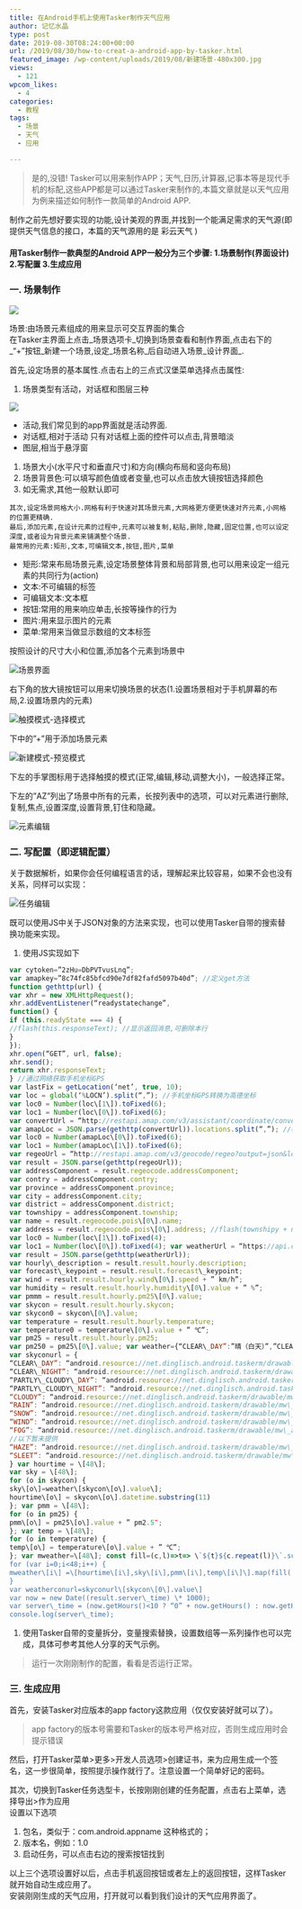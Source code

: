 ```yaml
---
title: 在Android手机上使用Tasker制作天气应用
author: 记忆水晶
type: post
date: 2019-08-30T08:24:00+00:00
url: /2019/08/30/how-to-creat-a-android-app-by-tasker.html
featured_image: /wp-content/uploads/2019/08/新建场景-480x300.jpg
views:
  - 121
wpcom_likes:
  - 4
categories:
  - 教程
tags:
  - 场景
  - 天气
  - 应用

---
```

> 是的,没错! Tasker可以用来制作APP；天气,日历,计算器,记事本等是现代手机的标配,这些APP都是可以通过Tasker来制作的,本篇文章就是以天气应用为例来描述如何制作一款简单的Android APP.

制作之前先想好要实现的功能,设计美观的界面,并找到一个能满足需求的天气源(即提供天气信息的接口，本篇的天气源用的是 彩云天气 )

#### 用Tasker制作一款典型的Android APP一般分为三个步骤: 1.场景制作(界面设计) 2.写配置 3.生成应用

### 一. 场景制作

![][1] 

场景:由场景元素组成的用来显示可交互界面的集合  
在Tasker主界面上点击_场景选项卡_切换到场景查看和制作界面,点击右下的_“+”按钮_新建一个场景,设定_场景名称_后自动进入场景_设计界面_.  

首先,设定场景的基本属性.点击右上的三点式汉堡菜单选择点击属性:

  1. 场景类型有活动，对话框和图层三种

![][2] 

  * 活动,我们常见到的app界面就是活动界面.
  * 对话框,相对于活动 只有对话框上面的控件可以点击,背景暗淡
  * 图层,相当于悬浮窗

  1. 场景大小(水平尺寸和垂直尺寸)和方向(横向布局和竖向布局)
  2. 场景背景色:可以填写颜色值或者变量,也可以点击放大镜按钮选择颜色
  3. 如无需求,其他一般默认即可  

    其次,设定场景网格大小.网格有利于快速对其场景元素,大网格更方便更快速对齐元素,小网格的位置更精确.  
    最后,添加元素,在设计元素的过程中,元素可以被复制,粘贴,删除,隐藏,固定位置,也可以设定深度,或者设为背景元素来铺满整个场景.  
    最常用的元素:矩形,文本,可编辑文本,按钮,图片,菜单

  * 矩形:常来布局场景元素,设定场景整体背景和局部背景,也可以用来设定一组元素的共同行为(action)
  * 文本:不可编辑的标签
  * 可编辑文本:文本框
  * 按钮:常用的用来响应单击,长按等操作的行为
  * 图片:用来显示图片的元素
  * 菜单:常用来当做显示数组的文本标签

按照设计的尺寸大小和位置,添加各个元素到场景中

![场景界面][3] 


右下角的放大镜按钮可以用来切换场景的状态(1.设置场景相对于手机屏幕的布局,2.设置场景内的元素)

![触摸模式-选择模式][4] 


下中的”+”用于添加场景元素

![新建模式-预览模式][5] 


下左的手掌图标用于选择触摸的模式(正常,编辑,移动,调整大小)，一般选择正常。

下左的”AZ”列出了场景中所有的元素，长按列表中的选项，可以对元素进行删除,复制,焦点,设置深度,设置背景,钉住和隐藏。

![元素编辑][6] 

### 二. 写配置（即逻辑配置）

关于数据解析，如果你会任何编程语言的话，理解起来比较容易，如果不会也没有关系，同样可以实现：

![任务编辑][7] 


既可以使用JS中关于JSON对象的方法来实现，也可以使用Tasker自带的搜索替换功能来实现。

  1. 使用JS实现如下


```javascript
var cytoken=”2zHu=DbPVTvusLnq”;  
var amapkey=”8c74fc85bfcd90e7df82fafd5097b40d”; //定义get方法  
function gethttp(url) {  
var xhr = new XMLHttpRequest();  
xhr.addEventListener(“readystatechange”,  
function() {  
if (this.readyState === 4) {  
//flash(this.responseText); //显示返回消息,可删除本行  
}  
});  
xhr.open(“GET”, url, false);  
xhr.send();  
return xhr.responseText;  
} //通过网络获取手机坐标GPS  
var lastFix = getLocation(‘net’, true, 10);  
var loc = global(‘%LOCN’).split(“,”); //手机坐标GPS转换为高德坐标  
var loc0 = Number(loc\[1\]).toFixed(6);  
var loc1 = Number(loc\[0\]).toFixed(6);  
var convertUrl = “http://restapi.amap.com/v3/assistant/coordinate/convert?locations=” + loc0 + “,” + loc1 + “&coordsys=gps&output=json&key=”+amapkey;  
var amapLoc = JSON.parse(gethttp(convertUrl)).locations.split(“,”); //根据坐标获取当前行政区域信息  
var loc0 = Number(amapLoc\[0\]).toFixed(6);  
var loc1 = Number(amapLoc\[1\]).toFixed(6);  
var regeoUrl = “http://restapi.amap.com/v3/geocode/regeo?output=json&location=” + loc0 + “,” + loc1 + “&key=”+amapkey+”&radius=100&extensions=all”  
var result = JSON.parse(gethttp(regeoUrl));  
var addressComponent = result.regeocode.addressComponent;  
var contry = addressComponent.contry;  
var province = addressComponent.province;  
var city = addressComponent.city;  
var district = addressComponent.district;  
var townshipy = addressComponent.township;  
var name = result.regeocode.pois\[0\].name;  
var address = result.regeocode.pois\[0\].address; //flash(townshipy + name);//提示街道和小区名 //获取小时天气数据  
var loc0 = Number(loc\[1\]).toFixed(4);  
var loc1 = Number(loc\[0\]).toFixed(4); var weatherUrl = “https://api.caiyunapp.com/v2/”+cytoken+”/” + loc0 + “,” + loc1 + “/hourly.json” //解析天气数据  
var result = JSON.parse(gethttp(weatherUrl));  
var hourly\_description = result.result.hourly.description;  
var forecast\_keypoint = result.result.forecast\_keypoint;  
var wind = result.result.hourly.wind\[0\].speed + ” km/h”;  
var humidity = result.result.hourly.humidity\[0\].value + ” %”;  
var pmmm = result.result.hourly.pm25\[0\].value;  
var skycon = result.result.hourly.skycon;  
var skycon0 = skycon\[0\].value;  
var temperature = result.result.hourly.temperature;  
var temperature0 = temperature\[0\].value + ” ℃”;  
var pm25 = result.result.hourly.pm25;  
var pm250 = pm25\[0\].value; var weather={“CLEAR\_DAY”:”晴（白天）”,”CLEAR\_NIGHT”:”晴（夜间）”, “PARTLY\_CLOUDY\_DAY”:”多云（白天）”, “PARTLY\_CLOUDY\_NIGHT”:”多云（夜间）”, “CLOUDY”:”阴”, “RAIN”:”雨”, “SNOW”:”雪”, “WIND”:”风”, “FOG”:”雾”, “HAZE”:”霾”, “SLEET”:”冻雨”};  
var skyconurl = {  
“CLEAR\_DAY”: “android.resource://net.dinglisch.android.taskerm/drawable/mw\_image\_wb\_sunny”,  
“CLEAR\_NIGHT”: “android.resource://net.dinglisch.android.taskerm/drawable/mw\_image\_brightness\_3”,  
“PARTLY\_CLOUDY\_DAY”: “android.resource://net.dinglisch.android.taskerm/drawable/mw\_file\_cloud\_queue”,  
“PARTLY\_CLOUDY\_NIGHT”: “android.resource://net.dinglisch.android.taskerm/drawable/mw\_file\_cloud\_queue”,  
“CLOUDY”: “android.resource://net.dinglisch.android.taskerm/drawable/mw\_image\_wb\_cloudy”,  
“RAIN”: “android.resource://net.dinglisch.android.taskerm/drawable/mw\_places\_beach\_access”,  
“SNOW”: “android.resource://net.dinglisch.android.taskerm/drawable/mw\_places\_ac\_unit”,  
“WIND”: “android.resource://net.dinglisch.android.taskerm/drawable/mw\_device\_grapheq”,  
“FOG”: “android.resource://net.dinglisch.android.taskerm/drawable/mw\_action\_line\_weight”,  
//以下暂未提供  
“HAZE”: “android.resource://net.dinglisch.android.taskerm/drawable/mw\_places\_all\_inclusive”,  
“SLEET”: “android.resource://net.dinglisch.android.taskerm/drawable/mw\_places\_beach\_access”  
} var hourtime = \[48\];  
var sky = \[48\];  
for (o in skycon) {  
sky\[o\]=weather\[skycon\[o\].value\];  
hourtime\[o\] = skycon\[o\].datetime.substring(11)  
}; var pmm = \[48\];  
for (o in pm25) {  
pmm\[o\] = pm25\[o\].value + ” pm2.5″;  
}; var temp = \[48\];  
for (o in temperature) {  
temp\[o\] = temperature\[o\].value + ” ℃”;  
}; var mweather=\[48\]; const fill=(c,l)=>t=> \`${t}${c.repeat(l)}\`.substring(0,l);  
for (var i=0;i<48;i++) {  
mweather\[i\] =\[hourtime\[i\],sky\[i\],pmm\[i\],temp\[i\]\].map(fill(‘\*’,8)).join(”);  
}  
var weatherconurl=skyconurl\[skycon\[0\].value\]  
var now = new Date((result.server\_time) \* 1000);  
var server\_time = (now.getHours()<10 ? “0” + now.getHours() : now.getHours()) + “:” + (now.getMinutes()<10 ? “0” + now.getMinutes() : now.getMinutes());  
console.log(server\_time);  
```

  1. 使用Tasker自带的变量拆分，变量搜索替换，设置数组等一系列操作也可以完成，具体可参考其他人分享的天气示例。

> 运行一次刚刚制作的配置，看看是否运行正常。



### 三. 生成应用

首先，安装Tasker对应版本的app factory这款应用（仅仅安装好就可以了）。

> app factory的版本号需要和Tasker的版本号严格对应，否则生成应用时会提示错误

>

然后，打开Tasker菜单>更多>开发人员选项>创建证书，来为应用生成一个签名，这一步很简单，按照提示操作就行了。注意设置一个简单好记的密码。

其次，切换到Tasker任务选型卡，长按刚刚创建的任务配置，点击右上菜单，选择导出>作为应用  
设置以下选项

  1. 包名，类似于：com.android.appname 这种格式的；
  2. 版本名，例如：1.0
  3. 启动任务，可以点击右边的搜索按钮找到

以上三个选项设置好以后，点击手机返回按钮或者左上的返回按钮，这样Tasker就开始自动生成应用了。  
安装刚刚生成的天气应用，打开就可以看到我们设计的天气应用界面了。

[1]: https://ishare-cf.oss-cn-hongkong.aliyuncs.com/2019/09/%E6%96%B0%E5%BB%BA%E5%9C%BA%E6%99%AF.jpg
[2]: https://ishare-cf.oss-cn-hongkong.aliyuncs.com/2019/09/尺寸_场景属性.jpg?x-oss-process=image/resize,m_fill,h_909,w_1024
[3]: https://ishare-cf.oss-cn-hongkong.aliyuncs.com/2019/09/场景属性_场景界面.jpg?x-oss-process=image/resize,m_fill,h_909,w_1024
[4]: https://ishare-cf.oss-cn-hongkong.aliyuncs.com/2019/09/触摸模式_选择模式.jpg?x-oss-process=image/resize,m_fill,h_909,w_1024
[5]: https://ishare-cf.oss-cn-hongkong.aliyuncs.com/2019/09/新建模式-预览模式.jpg?x-oss-process=image/resize,m_fill,h_909,w_1024
[6]: https://ishare-cf.oss-cn-hongkong.aliyuncs.com/2019/09/元素编辑_菜单编辑.jpg?x-oss-process=image/resize,m_fill,h_909,w_1024
[7]: https://ishare-cf.oss-cn-hongkong.aliyuncs.com/2019/09/任务编辑-操作.jpg?x-oss-process=image/resize,m_fill,h_909,w_1024